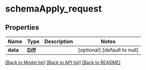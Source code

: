 # schemaApply_request

## Properties
Name | Type | Description | Notes
------------ | ------------- | ------------- | -------------
**data** | [**Diff**](Diff.md) |  | [optional] [default to null]

[[Back to Model list]](../README.md#documentation-for-models) [[Back to API list]](../README.md#documentation-for-api-endpoints) [[Back to README]](../README.md)


